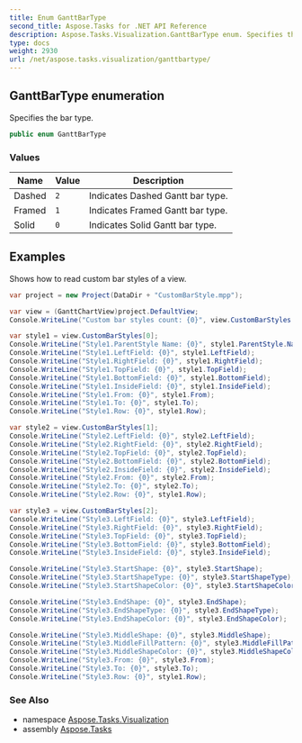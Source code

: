 ```yaml
---
title: Enum GanttBarType
second_title: Aspose.Tasks for .NET API Reference
description: Aspose.Tasks.Visualization.GanttBarType enum. Specifies the bar type
type: docs
weight: 2930
url: /net/aspose.tasks.visualization/ganttbartype/
---
```

## GanttBarType enumeration

Specifies the bar type.

```csharp
public enum GanttBarType
```

### Values

| Name | Value | Description |
| --- | --- | --- |
| Dashed | `2` | Indicates Dashed Gantt bar type. |
| Framed | `1` | Indicates Framed Gantt bar type. |
| Solid | `0` | Indicates Solid Gantt bar type. |

## Examples

Shows how to read custom bar styles of a view.

```csharp
var project = new Project(DataDir + "CustomBarStyle.mpp");

var view = (GanttChartView)project.DefaultView;
Console.WriteLine("Custom bar styles count: {0}", view.CustomBarStyles.Count);

var style1 = view.CustomBarStyles[0];
Console.WriteLine("Style1.ParentStyle Name: {0}", style1.ParentStyle.Name);
Console.WriteLine("Style1.LeftField: {0}", style1.LeftField);
Console.WriteLine("Style1.RightField: {0}", style1.RightField);
Console.WriteLine("Style1.TopField: {0}", style1.TopField);
Console.WriteLine("Style1.BottomField: {0}", style1.BottomField);
Console.WriteLine("Style1.InsideField: {0}", style1.InsideField);
Console.WriteLine("Style1.From: {0}", style1.From);
Console.WriteLine("Style1.To: {0}", style1.To);
Console.WriteLine("Style1.Row: {0}", style1.Row);

var style2 = view.CustomBarStyles[1];
Console.WriteLine("Style2.LeftField: {0}", style2.LeftField);
Console.WriteLine("Style2.RightField: {0}", style2.RightField);
Console.WriteLine("Style2.TopField: {0}", style2.TopField);
Console.WriteLine("Style2.BottomField: {0}", style2.BottomField);
Console.WriteLine("Style2.InsideField: {0}", style2.InsideField);
Console.WriteLine("Style2.From: {0}", style2.From);
Console.WriteLine("Style2.To: {0}", style2.To);
Console.WriteLine("Style2.Row: {0}", style1.Row);

var style3 = view.CustomBarStyles[2];
Console.WriteLine("Style3.LeftField: {0}", style3.LeftField);
Console.WriteLine("Style3.RightField: {0}", style3.RightField);
Console.WriteLine("Style3.TopField: {0}", style3.TopField);
Console.WriteLine("Style3.BottomField: {0}", style3.BottomField);
Console.WriteLine("Style3.InsideField: {0}", style3.InsideField);

Console.WriteLine("Style3.StartShape: {0}", style3.StartShape);
Console.WriteLine("Style3.StartShapeType: {0}", style3.StartShapeType);
Console.WriteLine("Style3.StartShapeColor: {0}", style3.StartShapeColor);

Console.WriteLine("Style3.EndShape: {0}", style3.EndShape);
Console.WriteLine("Style3.EndShapeType: {0}", style3.EndShapeType);
Console.WriteLine("Style3.EndShapeColor: {0}", style3.EndShapeColor);

Console.WriteLine("Style3.MiddleShape: {0}", style3.MiddleShape);
Console.WriteLine("Style3.MiddleFillPattern: {0}", style3.MiddleFillPattern);
Console.WriteLine("Style3.MiddleShapeColor: {0}", style3.MiddleShapeColor);
Console.WriteLine("Style3.From: {0}", style3.From);
Console.WriteLine("Style3.To: {0}", style3.To);
Console.WriteLine("Style3.Row: {0}", style1.Row);
```

### See Also

* namespace [Aspose.Tasks.Visualization](../../aspose.tasks.visualization/)
* assembly [Aspose.Tasks](../../)


